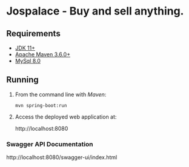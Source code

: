 # Jospalace - Buy and sell anything.


## Requirements

* [JDK 11+](http://www.oracle.com/technetwork/java/javase/downloads/index.html)
* [Apache Maven 3.6.0+](https://maven.apache.org/download.cgi)
* [MySql 8.0](https://www.mysql.com/downloads/)


## Running


1. From the command line with *Maven*:

   `mvn spring-boot:run` 

1. Access the deployed web application at:

   http://localhost:8080
   
   
   
   
### Swagger API Documentation 

http://localhost:8080/swagger-ui/index.html

